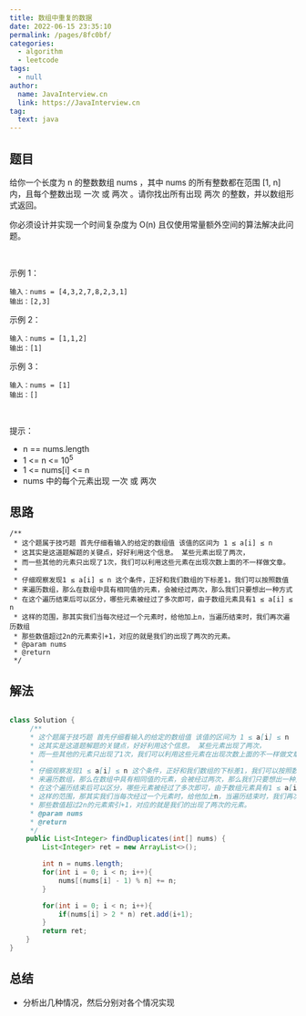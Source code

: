 ```yaml
---
title: 数组中重复的数据
date: 2022-06-15 23:35:10
permalink: /pages/8fc0bf/
categories: 
  - algorithm
  - leetcode
tags: 
  - null
author: 
  name: JavaInterview.cn
  link: https://JavaInterview.cn
tag: 
  text: java
---
```


## 题目
给你一个长度为 n 的整数数组 nums ，其中 nums 的所有整数都在范围 [1, n] 内，且每个整数出现 一次 或 两次 。请你找出所有出现 两次 的整数，并以数组形式返回。

你必须设计并实现一个时间复杂度为 O(n) 且仅使用常量额外空间的算法解决此问题。

 

示例 1：

    输入：nums = [4,3,2,7,8,2,3,1]
    输出：[2,3]
示例 2：

    输入：nums = [1,1,2]
    输出：[1]
示例 3：

    输入：nums = [1]
    输出：[]
 

提示：

- n == nums.length
- 1 <= n <= 10<sup>5</sup>
- 1 <= nums[i] <= n
- nums 中的每个元素出现 一次 或 两次

## 思路


    /**
     * 这个题属于技巧题 首先仔细看输入的给定的数组值 该值的区间为 1 ≤ a[i] ≤ n
     * 这其实是这道题解题的关键点，好好利用这个信息。 某些元素出现了两次，
     * 而一些其他的元素只出现了1次，我们可以利用这些元素在出现次数上面的不一样做文章。
     *
     * 仔细观察发现1 ≤ a[i] ≤ n 这个条件，正好和我们数组的下标差1，我们可以按照数值
     * 来遍历数组，那么在数组中具有相同值的元素，会被经过两次，那么我们只要想出一种方式
     * 在这个遍历结束后可以区分，哪些元素被经过了多次即可，由于数组元素具有1 ≤ a[i] ≤ n
     * 这样的范围，那其实我们当每次经过一个元素时，给他加上n，当遍历结束时，我们再次遍历数组
     * 那些数值超过2n的元素索引+1，对应的就是我们的出现了两次的元素。
     * @param nums
     * @return
     */
     
## 解法
```java

class Solution {
     /**
     * 这个题属于技巧题 首先仔细看输入的给定的数组值 该值的区间为 1 ≤ a[i] ≤ n
     * 这其实是这道题解题的关键点，好好利用这个信息。 某些元素出现了两次，
     * 而一些其他的元素只出现了1次，我们可以利用这些元素在出现次数上面的不一样做文章。
     *
     * 仔细观察发现1 ≤ a[i] ≤ n 这个条件，正好和我们数组的下标差1，我们可以按照数值
     * 来遍历数组，那么在数组中具有相同值的元素，会被经过两次，那么我们只要想出一种方式
     * 在这个遍历结束后可以区分，哪些元素被经过了多次即可，由于数组元素具有1 ≤ a[i] ≤ n
     * 这样的范围，那其实我们当每次经过一个元素时，给他加上n，当遍历结束时，我们再次遍历数组
     * 那些数值超过2n的元素索引+1，对应的就是我们的出现了两次的元素。
     * @param nums
     * @return
     */
    public List<Integer> findDuplicates(int[] nums) {
        List<Integer> ret = new ArrayList<>();

        int n = nums.length;
        for(int i = 0; i < n; i++){
            nums[(nums[i] - 1) % n] += n;
        }

        for(int i = 0; i < n; i++){
            if(nums[i] > 2 * n) ret.add(i+1);
        }
        return ret;
    }
}

```

## 总结

- 分析出几种情况，然后分别对各个情况实现 
